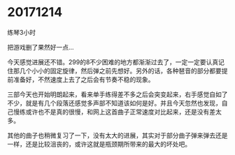 # 20171214

练琴3小时

把游戏删了果然好一点...

今天感觉进展还不错。299的8不少困难的地方都渐渐过去了，一定一定要认真记住那几个小小的固定旋律，然后弹之前先想好。另外的话，各种琶音的部分都要提前准备好，不然速度上去了之后会有节奏不稳的现象。

三部今天也开始明朗起来，看来单手练得差不多之后会突变起来，右手感觉自如了不少，就是有几个段落还感觉多声部不知道该如何是好。并且今天忽然也发现，自己慢练或许也不是真的很慢，和网上这首曲子正常速度对比起来，还是没有差太多。

其他的曲子也稍微复习了一下，没有太大的进展，其实对于部分曲子弹来弹去还是一样，还是比较沮丧的，或许这就是瓶颈期所带来的最大的坏处吧。
